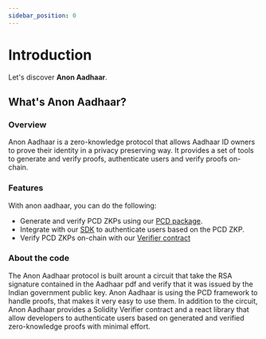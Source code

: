 ```yaml
---
sidebar_position: 0
---
```


# Introduction

Let's discover **Anon Aadhaar**.

## What's Anon Aadhaar?

### Overview

Anon Aadhaar is a zero-knowledge protocol that allows Aadhaar ID owners to prove their identity in a privacy preserving way. It provides a set of tools to generate and verify proofs, authenticate users and verify proofs on-chain.

### Features

With anon aadhaar, you can do the following:

- Generate and verify PCD ZKPs using our [PCD package](https://github.com/privacy-scaling-explorations/anon-aadhaar/tree/main/packages/anon-aadhaar-pcd).
- Integrate with our [SDK](https://github.com/privacy-scaling-explorations/anon-aadhaar/tree/main/packages/anon-aadhaar-react) to authenticate users based on the PCD ZKP.
- Verify PCD ZKPs on-chain with our [Verifier contract](https://github.com/privacy-scaling-explorations/anon-aadhaar/tree/main/packages/anon-aadhaar-contracts)

### About the code

The Anon Aadhaar protocol is built arount a circuit that take the RSA signature contained in the Aadhaar pdf and verify that it was issued by the Indian government public key. Anon Aadhaar is using the PCD framework to handle proofs, that makes it very easy to use them.
In addition to the circuit, Anon Aadhaar provides a Solidity Verifier contract and a react library that allow developers to authenticate users based on generated and verified zero-knowledge proofs with minimal effort.
